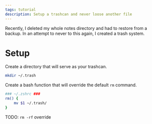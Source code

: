 ```yaml
---
tags: tutorial
description: Setup a trashcan and never loose another file
---
```

Recently, I deleted my whole notes directory and had to restore from a backup. In an attempt to never to this again, I created a trash system.

# Setup
Create a directory that will serve as your trashcan.
```sh
mkdir ~/.trash
```

Create a bash function that will override the default `rm` command.
```sh
### ~/.zshrc ###
rm() {
	mv $1 ~/.trash/
}
```

TODO: `rm -rf` override